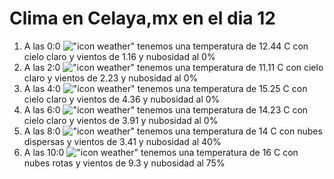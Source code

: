# Clima en Celaya,mx en el dia 12

1. A las 0:0 !["icon weather"](http://openweathermap.org/img/w/01n.png) tenemos una temperatura de 12.44 C con cielo claro y  vientos de 1.16 y nubosidad al 0%
1. A las 2:0 !["icon weather"](http://openweathermap.org/img/w/01n.png) tenemos una temperatura de 11.11 C con cielo claro y  vientos de 2.23 y nubosidad al 0%
1. A las 4:0 !["icon weather"](http://openweathermap.org/img/w/01n.png) tenemos una temperatura de 15.25 C con cielo claro y  vientos de 4.36 y nubosidad al 0%
1. A las 6:0 !["icon weather"](http://openweathermap.org/img/w/01n.png) tenemos una temperatura de 14.23 C con cielo claro y  vientos de 3.91 y nubosidad al 0%
1. A las 8:0 !["icon weather"](http://openweathermap.org/img/w/03n.png) tenemos una temperatura de 14 C con nubes dispersas y  vientos de 3.41 y nubosidad al 40%
1. A las 10:0 !["icon weather"](http://openweathermap.org/img/w/04d.png) tenemos una temperatura de 16 C con nubes rotas y  vientos de 9.3 y nubosidad al 75%
